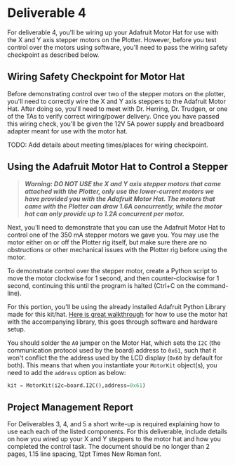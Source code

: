 # Deliverable 4

For deliverable 4, you'll be wiring up your Adafruit Motor Hat for use with the X and Y axis stepper motors on the Plotter. However, before you test control over the motors using software, you'll need to pass the wiring safety checkpoint as described below.

## Wiring Safety Checkpoint for Motor Hat

Before demonstrating control over two of the stepper motors on the plotter, you'll need to correctly wire the X and Y axis steppers to the Adafruit Motor Hat. After doing so, you'll need to meet with Dr. Herring, Dr. Trudgen, or one of the TAs to verify correct wiring/power delivery. Once you have passed this wiring check, you'll be given the 12V 5A power supply and breadboard adapter meant for use with the motor hat.

TODO: Add details about meeting times/places for wiring checkpoint.

## Using the Adafruit Motor Hat to Control a Stepper

>***Warning: DO NOT USE the X and Y axis stepper motors that came attached with the Plotter, only use the lower-current motors we have provided you with the Adafruit Motor Hat. The motors that came with the Plotter can draw 1.6A concurrently, while the motor hat can only provide up to 1.2A concurrent per motor.***

Next, you'll need to demonstrate that you can use the Adafruit Motor Hat to control one of the 350 mA stepper motors we gave you. You may use the motor either on or off the Plotter rig itself, but make sure there are no obstructions or other mechanical issues with the Plotter rig before using the motor.

To demonstrate control over the stepper motor, create a Python script to move the motor clockwise for 1 second, and then counter-clockwise for 1 second, continuing this until the program is halted (Ctrl+C on the command-line).

For this portion, you'll be using the already installed Adafruit Python Library made for this kit/hat. [Here is great walkthrough](https://learn.adafruit.com/adafruit-dc-and-stepper-motor-hat-for-raspberry-pi/using-stepper-motors) for how to use the motor hat with the accompanying library, this goes through software and hardware setup. 

You should solder the `A0` jumper on the Motor Hat, which sets the `I2C` (the communication protocol used by the board) address to `0x61`, such that it won't conflict the the address used by the LCD display (`0x60` by default for both). This means that when you instantiate your `MotorKit` object(s), you need to add the `address` option as below:

```python
kit = MotorKit(i2c=board.I2C(),address=0x61)
```

## Project Management Report
For Deliverables 3, 4, and 5 a short write-up is required explaining how to use each each of the listed components. For this deliverable, include details on how you wired up your X and Y steppers to the motor hat and how you completed the control task. The document should be no longer than 2 pages, 1.15 line spacing, 12pt Times New Roman font.